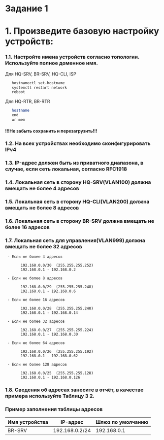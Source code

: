 # Задание 1
# 1. Произведите базовую настройку устройств:

### 1.1. Настройте имена устройств согласно топологии. Используйте полное доменное имя.

Для HQ-SRV, BR-SRV, HQ-CLI, ISP
```bash
   hostnamectl set-hostname
   systemctl restart network
   reboot
   ```
Для HQ-RTR, BR-RTR
```bash
   hostname
   end
   wr mem
   ```
#### !!!Не забыть сохранить и перезагрузить!!!
 
### 1.2. На всех устройствах необходимо сконфигурировать IPv4 
### 1.3. IP-адрес должен быть из приватного диапазона, в случае, если сеть локальная, согласно RFC1918 

### 1.4. Локальная сеть в сторону HQ-SRV(VLAN100) должна вмещать не более 4 адресов 
### 1.5. Локальная сеть в сторону HQ-CLI(VLAN200) должна вмещать не более 8 адресов 
### 1.6. Локальная сеть в сторону BR-SRV должна вмещать не более 16 адресов 
### 1.7. Локальная сеть для управления(VLAN999) должна вмещать не более 32 адресов
    
     - Если не более 4 адресов
        
           192.168.0.0/30  (255.255.255.252)
           192.168.0.1 - 192.168.0.2
          
     - Если не более 8 адресов
        
           192.168.0.0/29  (255.255.255.248)
           192.168.0.1 - 192.168.0.6
           
     - Если не более 16 адресов
       
           192.168.0.0/28  (255.255.255.240)
           192.168.0.1 - 192.168.0.14
           
     - Если не более 32 адресов
        
           192.168.0.0/27  (255.255.255.224)
           192.168.0.1 - 192.168.0.30
          
     - Если не более 64 адресов
        
           192.168.0.0/26  (255.255.255.192)
           192.168.0.1 - 192.168.0.62
           
     - Если не более 128 адресов
        
           192.168.0.0/25  (255.255.255.128)
           192.168.0.1 - 192.168.0.126
          

### 1.8. Сведения об адресах занесите в отчёт, в качестве примера используйте Таблицу 3 2.


### Пример заполнения таблицы адресов 
 
| Имя устройства | IP-адрес | Шлюз по умолчанию |
|----------------|----------|-------------------| 
| BR-SRV | 192.168.0.2/24 | 192.168.0.1 | 
